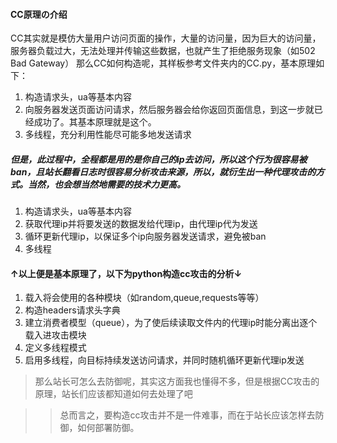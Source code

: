 #### CC原理の介绍

CC其实就是模仿大量用户访问页面的操作，大量的访问量，因为巨大的访问量，服务器负载过大，无法处理并传输这些数据，也就产生了拒绝服务现象（如502 Bad Gateway）
那么CC如何构造呢，其样板参考文件夹内的CC.py，基本原理如下：

1. 构造请求头，ua等基本内容
2. 向服务器发送页面访问请求，然后服务器会给你返回页面信息，到这一步就已经成功了。其基本原理就是这个。
3. 多线程，充分利用性能尽可能多地发送请求

##### 但是，此过程中，全程都是用的是你自己的ip去访问，所以这个行为很容易被ban，且站长翻看日志时很容易分析攻击来源，所以，就衍生出一种代理攻击的方式。当然，也会想当然地需要的技术力更高。

1. 构造请求头，ua等基本内容
2. 获取代理ip并将要发送的数据发给代理ip，由代理ip代为发送
3. 循环更新代理ip，以保证多个ip向服务器发送请求，避免被ban
4. 多线程

#### ↑以上便是基本原理了，以下为python构造cc攻击的分析↓

1. 载入将会使用的各种模块（如random,queue,requests等等）
2. 构造headers请求头字典
3. 建立消费者模型（queue），为了使后续读取文件内的代理ip时能分离出逐个载入进攻击模块
4. 定义多线程模式
5. 启用多线程，向目标持续发送访问请求，并同时随机循环更新代理ip发送

> 那么站长可怎么去防御呢，其实这方面我也懂得不多，但是根据CC攻击的原理，站长们应该都知道如何去处理了吧

>> 总而言之，要构造cc攻击并不是一件难事，而在于站长应该怎样去防御，如何部署防御。
